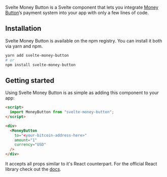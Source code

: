 Svelte Money Button is a Svelte component that lets you integrate [Money Button](https://moneybutton.com)’s payment system into your app with only a few lines of code.

## Installation

Svelte Money Button is available on the npm registry. You can install it both via yarn and npm.

```sh
yarn add svelte-money-button
# or
npm install svelte-money-button
```

## Getting started

Using Svelte Money Button is as simple as adding this component to your app:

```html
<script>
  import MoneyButton from "svelte-money-button";
</script>

<div>
  <MoneyButton
    to="<your-bitcoin-address-here>"
    amount="1"
    currency="USD"
  />
</div>
```

It accepts all props similar to it's React counterpart. For the official React library check out the [docs](https://docs.moneybutton.com/docs/mb-react.html).

